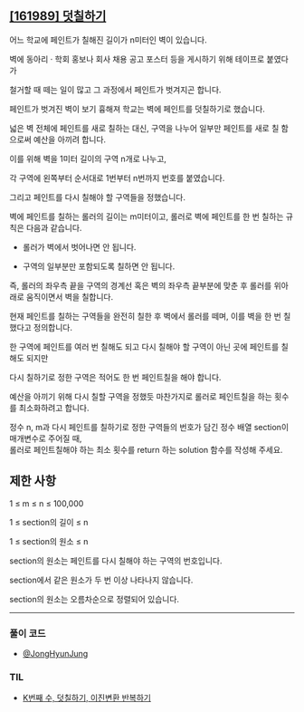 ## [[161989] 덧칠하기](https://school.programmers.co.kr/learn/courses/30/lessons/161989)

어느 학교에 페인트가 칠해진 길이가 n미터인 벽이 있습니다. 

벽에 동아리 · 학회 홍보나 회사 채용 공고 포스터 등을 게시하기 위해 테이프로 붙였다가 

철거할 때 떼는 일이 많고 그 과정에서 페인트가 벗겨지곤 합니다. 

페인트가 벗겨진 벽이 보기 흉해져 학교는 벽에 페인트를 덧칠하기로 했습니다.

넓은 벽 전체에 페인트를 새로 칠하는 대신, 구역을 나누어 일부만 페인트를 새로 칠 함으로써 예산을 아끼려 합니다. 

이를 위해 벽을 1미터 길이의 구역 n개로 나누고, 

각 구역에 왼쪽부터 순서대로 1번부터 n번까지 번호를 붙였습니다. 

그리고 페인트를 다시 칠해야 할 구역들을 정했습니다.

벽에 페인트를 칠하는 롤러의 길이는 m미터이고, 롤러로 벽에 페인트를 한 번 칠하는 규칙은 다음과 같습니다.

* 롤러가 벽에서 벗어나면 안 됩니다.

* 구역의 일부분만 포함되도록 칠하면 안 됩니다.

즉, 롤러의 좌우측 끝을 구역의 경계선 혹은 벽의 좌우측 끝부분에 맞춘 후 롤러를 위아래로 움직이면서 벽을 칠합니다.

현재 페인트를 칠하는 구역들을 완전히 칠한 후 벽에서 롤러를 떼며, 이를 벽을 한 번 칠했다고 정의합니다.

한 구역에 페인트를 여러 번 칠해도 되고 다시 칠해야 할 구역이 아닌 곳에 페인트를 칠해도 되지만

다시 칠하기로 정한 구역은 적어도 한 번 페인트칠을 해야 합니다. 

예산을 아끼기 위해 다시 칠할 구역을 정했듯 마찬가지로 롤러로 페인트칠을 하는 횟수를 최소화하려고 합니다.

정수 n, m과 다시 페인트를 칠하기로 정한 구역들의 번호가 담긴 정수 배열 section이 매개변수로 주어질 때,
<br>
롤러로 페인트칠해야 하는 최소 횟수를 return 하는 solution 함수를 작성해 주세요.

## 제한 사항

1 ≤ m ≤ n ≤ 100,000

1 ≤ section의 길이 ≤ n

1 ≤ section의 원소 ≤ n

section의 원소는 페인트를 다시 칠해야 하는 구역의 번호입니다.

section에서 같은 원소가 두 번 이상 나타나지 않습니다.

section의 원소는 오름차순으로 정렬되어 있습니다.

***

### 풀이 코드

- [@JongHyunJung](https://github.com/viaunixue/algorithm-study/blob/main/programmers/level-1/161989/jjh.py)

### TIL

* [K번째 수, 덧칠하기, 이진변환 반복하기](https://almond0115.tistory.com/entry/programmers-K번째-수-덧칠하기-이진변환-반복하기)